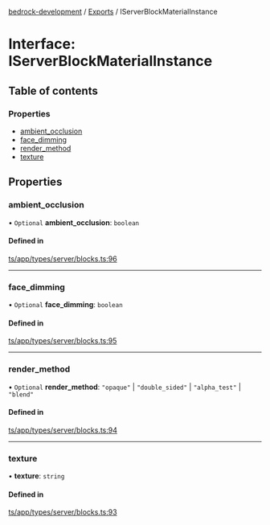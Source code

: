 [bedrock-development](../README.md) / [Exports](../modules.md) / IServerBlockMaterialInstance

# Interface: IServerBlockMaterialInstance

## Table of contents

### Properties

- [ambient\_occlusion](IServerBlockMaterialInstance.md#ambient_occlusion)
- [face\_dimming](IServerBlockMaterialInstance.md#face_dimming)
- [render\_method](IServerBlockMaterialInstance.md#render_method)
- [texture](IServerBlockMaterialInstance.md#texture)

## Properties

### ambient\_occlusion

• `Optional` **ambient\_occlusion**: `boolean`

#### Defined in

[ts/app/types/server/blocks.ts:96](https://github.com/DauntlessStudio/Bedrock-Developments/blob/9a78313/ts/app/types/server/blocks.ts#L96)

___

### face\_dimming

• `Optional` **face\_dimming**: `boolean`

#### Defined in

[ts/app/types/server/blocks.ts:95](https://github.com/DauntlessStudio/Bedrock-Developments/blob/9a78313/ts/app/types/server/blocks.ts#L95)

___

### render\_method

• `Optional` **render\_method**: ``"opaque"`` \| ``"double_sided"`` \| ``"alpha_test"`` \| ``"blend"``

#### Defined in

[ts/app/types/server/blocks.ts:94](https://github.com/DauntlessStudio/Bedrock-Developments/blob/9a78313/ts/app/types/server/blocks.ts#L94)

___

### texture

• **texture**: `string`

#### Defined in

[ts/app/types/server/blocks.ts:93](https://github.com/DauntlessStudio/Bedrock-Developments/blob/9a78313/ts/app/types/server/blocks.ts#L93)
